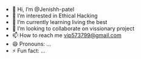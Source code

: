 - 👋 Hi, I’m @Jenishh-patel
- 👀 I’m interested in Ethical Hacking
- 🌱 I’m currently learning living the best
- 💞️ I’m looking to collaborate on vissionary project
- 📫 How to reach me vip573799@gmail.com
- 😄 Pronouns: ...
- ⚡ Fun fact: ...

<!---
Jenishh-patel/Jenishh-patel is a ✨ special ✨ repository because its `README.md` (this file) appears on your GitHub profile.
You can click the Preview link to take a look at your changes.
--->

